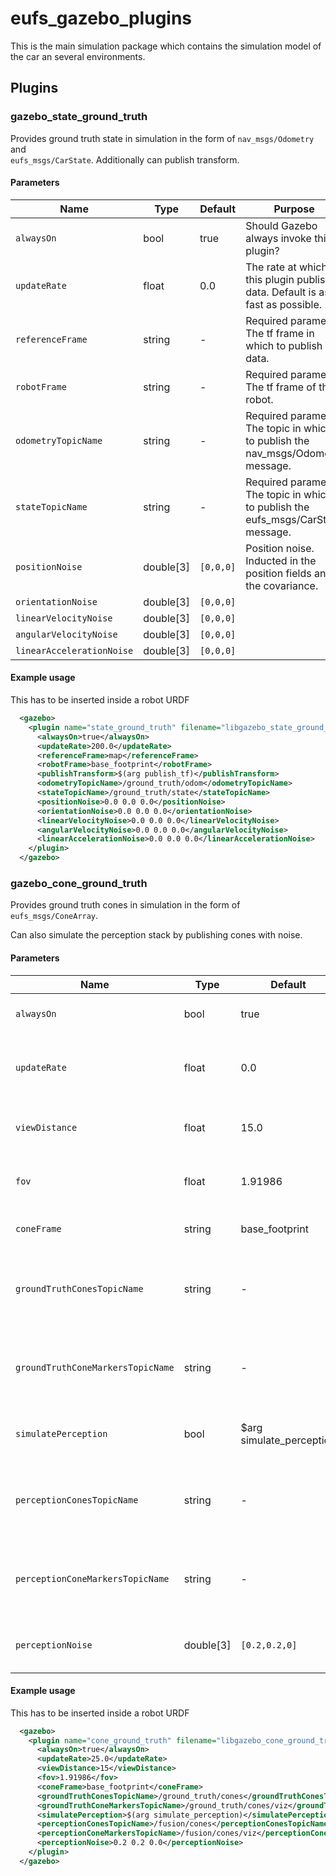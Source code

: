 
# eufs_gazebo_plugins

This is the main simulation package which contains the simulation model of the car an several environments.

## Plugins

### gazebo_state_ground_truth

Provides ground truth state in simulation in the form of `nav_msgs/Odometry` and  
`eufs_msgs/CarState`. Additionally can publish transform.

#### Parameters

| Name | Type | Default | Purpose |
| ----- | ---- |  ------ | ------- |
| `alwaysOn`                | bool      | true      | Should Gazebo always invoke this plugin?  |
| `updateRate`              | float     | 0.0       | The rate at which this plugin publishes data. Default is as fast as possible. |
| `referenceFrame`          | string    | -         | Required parameter. The tf frame in which to publish data. |
| `robotFrame`              | string    | -         | Required parameter. The tf frame of the robot. |
| `odometryTopicName`       | string    | -         | Required parameter. The topic in which to publish the nav_msgs/Odometry message. |
| `stateTopicName`          | string    | -         | Required parameter. The topic in which to publish the eufs_msgs/CarState message. |
| `positionNoise`           | double[3] | `[0,0,0]` | Position noise. Inducted in the position fields and in the covariance. |
| `orientationNoise`        | double[3] | `[0,0,0]` |  |
| `linearVelocityNoise`     | double[3] | `[0,0,0]` |  |
| `angularVelocityNoise`    | double[3] | `[0,0,0]` |  |
| `linearAccelerationNoise` | double[3] | `[0,0,0]` |  |

#### Example usage

This has to be inserted inside a robot URDF

```xml
  <gazebo>
    <plugin name="state_ground_truth" filename="libgazebo_state_ground_truth.so">
      <alwaysOn>true</alwaysOn>
      <updateRate>200.0</updateRate>
      <referenceFrame>map</referenceFrame>
      <robotFrame>base_footprint</robotFrame>
      <publishTransform>$(arg publish_tf)</publishTransform>
      <odometryTopicName>/ground_truth/odom</odometryTopicName>
      <stateTopicName>/ground_truth/state</stateTopicName>
      <positionNoise>0.0 0.0 0.0</positionNoise>
      <orientationNoise>0.0 0.0 0.0</orientationNoise>
      <linearVelocityNoise>0.0 0.0 0.0</linearVelocityNoise>
      <angularVelocityNoise>0.0 0.0 0.0</angularVelocityNoise>
      <linearAccelerationNoise>0.0 0.0 0.0</linearAccelerationNoise>
    </plugin>
  </gazebo>
```

### gazebo_cone_ground_truth

Provides ground truth cones in simulation in the form of `eufs_msgs/ConeArray`.

Can also simulate the perception stack by publishing cones with noise.

#### Parameters

| Name | Type | Default | Purpose |
| ----- | ---- |  ------ | ------- |
| `alwaysOn`                        | bool      | true                     | Should Gazebo always invoke this plugin?  |
| `updateRate`                      | float     | 0.0                      | The rate at which this plugin publishes data. Default is as fast as possible. |
| `viewDistance`                    | float     | 15.0                     | Distance from the car within which cones will be published |
| `fov`                             | float     | 1.91986                  | Angle in front of the car within which the cones will be published |
| `coneFrame`                       | string    | base_footprint           | The tf frame in which to publish data. |
| `groundTruthConesTopicName`       | string    | -                        | Required parameter. The topic in which to publish the eufs_msgs/CarState message. |
| `groundTruthConeMarkersTopicName` | string    | -                        | Required parameter. The topic in which to publish the eufs_msgs/CarState message. |
| `simulatePerception`              | bool      | $arg simulate_perception | Should cones be published to the perception cones topic |
| `perceptionConesTopicName`        | string    | -                        | Required parameter. The topic in which to publish the eufs_msgs/CarState message. |
| `perceptionConeMarkersTopicName`  | string    | -                        | Required parameter. The topic in which to publish the eufs_msgs/CarState message. |
| `perceptionNoise`                 | double[3] | `[0.2,0.2,0]`            | Noise of the cones published to the perception cones topic |

#### Example usage

This has to be inserted inside a robot URDF

```xml
  <gazebo>
    <plugin name="cone_ground_truth" filename="libgazebo_cone_ground_truth.so">
      <alwaysOn>true</alwaysOn>
      <updateRate>25.0</updateRate>
      <viewDistance>15</viewDistance>
      <fov>1.91986</fov>
      <coneFrame>base_footprint</coneFrame>
      <groundTruthConesTopicName>/ground_truth/cones</groundTruthConesTopicName>
      <groundTruthConeMarkersTopicName>/ground_truth/cones/viz</groundTruthConeMarkersTopicName>
      <simulatePerception>$(arg simulate_perception)</simulatePerception>
      <perceptionConesTopicName>/fusion/cones</perceptionConesTopicName>
      <perceptionConeMarkersTopicName>/fusion/cones/viz</perceptionConeMarkersTopicName>
      <perceptionNoise>0.2 0.2 0.0</perceptionNoise>
    </plugin>
  </gazebo>
```